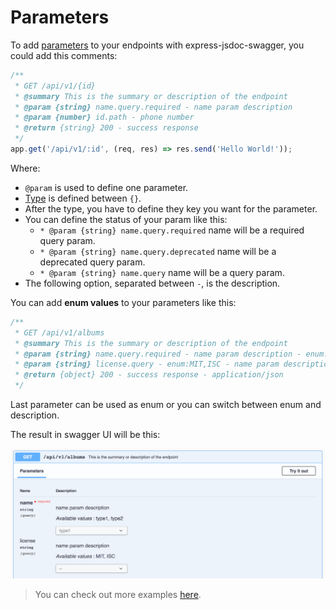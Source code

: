 # Parameters
To add [parameters](https://swagger.io/docs/specification/describing-parameters/) to your endpoints with express-jsdoc-swagger, you could add this comments:

```javascript
/**
 * GET /api/v1/{id}
 * @summary This is the summary or description of the endpoint
 * @param {string} name.query.required - name param description
 * @param {number} id.path - phone number
 * @return {string} 200 - success response
 */
app.get('/api/v1/:id', (req, res) => res.send('Hello World!'));
````

Where:
- `@param` is used to define one parameter.
- [Type](https://swagger.io/specification/#data-types) is defined between `{}`.
- After the type, you have to define they key you want for the parameter.
- You can define the status of your param like this:
  - `* @param {string} name.query.required` name will be a required query param.
  - `* @param {string} name.query.deprecated` name will be a deprecated query param.
  - `* @param {string} name.query` name will be a query param.
- The following option, separated between ` - `, is the description.

You can add **enum values** to your parameters like this:

```javascript
/**
 * GET /api/v1/albums
 * @summary This is the summary or description of the endpoint
 * @param {string} name.query.required - name param description - enum:type1,type2
 * @param {string} license.query - enum:MIT,ISC - name param description
 * @return {object} 200 - success response - application/json
 */
```

Last parameter can be used as enum or you can switch between enum and description.

The result in swagger UI will be this:

<img src="./assets/parameters.png"/>

> You can check out more examples [here](https://github.com/BRIKEV/express-jsdoc-swagger/tree/master/examples/parameters).
